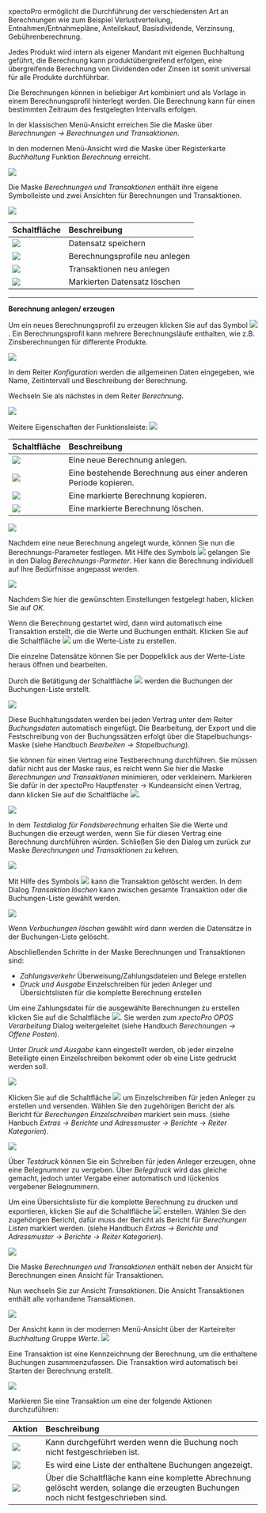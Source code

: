 xpectoPro ermöglicht die Durchführung der verschiedensten Art an Berechnungen wie zum Beispiel Verlustverteilung, Entnahmen/Entnahmepläne, Anteilskauf, Basisdividende, Verzinsung, Gebührenberechnung.

 Jedes Produkt wird intern als eigener Mandant mit eigenen Buchhaltung geführt, die Berechnung kann produktübergreifend erfolgen, eine übergreifende Berechnung von Dividenden oder Zinsen ist somit universal für alle Produkte durchführbar.
 
Die Berechnungen können in beliebiger Art kombiniert und als Vorlage in einem Berechnungsprofil hinterlegt werden.  Die Berechnung kann für einen bestimmten Zeitraum des festgelegten Intervalls erfolgen.

In der klassischen Menü-Ansicht erreichen Sie die Maske über *Berechnungen → Berechnungen und Transaktionen*.

In den modernen Menü-Ansicht wird die Maske über Registerkarte *Buchhaltung* Funktion *Berechnung* erreicht.

![](http://xpecto.github.io/docs/xpecto/Berechnungen/Berechnungen_und_Transaktionen/Menue_modern.png)

Die Maske *Berechnungen und Transaktionen* enthält ihre eigene Symbolleiste und zwei Ansichten für Berechnungen und Transaktionen. 

![](http://xpecto.github.io/docs/xpecto/Berechnungen/Berechnungen_und_Transaktionen/Zinsberechnung.png)

|  Schaltfläche               |    Beschreibung    |
| --------------- |:---------------|
|![](http://xpecto.github.io/docs/img/img_1461762053607.png)| Datensatz speichern|
|![](http://xpecto.github.io/docs/img/img_1461762083830.png)| Berechnungsprofile neu anlegen|
|![](http://xpecto.github.io/docs/img/img_1461762131361.png)|Transaktionen neu anlegen|
|![](http://xpecto.github.io/docs/img/img_1461762156205.png)| Markierten Datensatz löschen|


----------



**Berechnung anlegen/ erzeugen**




Um ein neues Berechnungsprofil zu erzeugen  klicken Sie auf das Symbol ![](http://xpecto.github.io/docs/xpecto/Berechnungen/Berechnungen_und_Transaktionen/Berechnung_neu.png). Ein Berechnungsprofil kann mehrere Berechnungsläufe enthalten, wie z.B.  Zinsberechnungen für differente Produkte.

![](http://xpecto.github.io/docs/xpecto/Berechnungen/Berechnungen_und_Transaktionen/Konfiguration.png)

In dem Reiter *Konfiguration* werden die allgemeinen Daten eingegeben, wie Name, Zeitintervall und Beschreibung der Berechnung.

Wechseln Sie als nächstes in dem Reiter *Berechnung*. 

![](http://xpecto.github.io/docs/img/img_1461765354697.png)

Weitere Eigenschaften der Funktionsleiste:
![](http://xpecto.github.io/docs/xpecto/Berechnungen/Berechnungen_und_Transaktionen/Funktionsleiste.png)

|  Schaltfläche               |    Beschreibung    |
| --------------- |:---------------|
|![](http://xpecto.github.io/docs/img/img_1461763883687.png)|Eine neue Berechnung anlegen.|
|![](http://xpecto.github.io/docs/img/img_1441197372050.png)|Eine bestehende Berechnung aus einer anderen Periode kopieren.|
|![](http://xpecto.github.io/docs/img/img_1441197398657.png)|Eine markierte Berechnung kopieren.|
|![](http://xpecto.github.io/docs/img/img_1461763926549.png)|Eine markierte Berechnung löschen.|


![](http://xpecto.github.io/docs/img/img_1461765614179.png)

Nachdem eine neue Berechnung angelegt wurde, können Sie nun die Berechnungs-Parameter festlegen. Mit Hilfe des Symbols ![](http://xpecto.github.io/docs/img/img_1461764018473.png) gelangen Sie in den Dialog *Berechnungs-Parmeter*. Hier kann die Berechnung individuell auf Ihre Bedürfnisse angepasst werden. 

![](http://xpecto.github.io/docs/img/img_1461766010739.png)

Nachdem Sie hier die gewünschten Einstellungen festgelegt haben,  klicken Sie auf *OK*.

Wenn die Berechnung gestartet wird, dann wird automatisch eine Transaktion erstellt, die die Werte und Buchungen enthält. Klicken Sie auf die Schaltfläche ![](http://xpecto.github.io/docs/img/img_1441121273470.png) um die Werte-Liste zu erstellen. 

Die einzelne Datensätze können Sie per Doppelklick aus der Werte-Liste heraus öffnen und bearbeiten. 

Durch die Betätigung der Schaltfläche ![](http://xpecto.github.io/docs/img/img_1441187895311.png) werden die Buchungen der Buchungen-Liste erstellt.  

![](http://xpecto.github.io/docs/img/img_1461767168231.png)     
      
Diese Buchhaltungsdaten werden  bei jeden Vertrag unter dem Reiter *Buchungsdaten* automatisch eingefügt. Die Bearbeitung, der Export und die Festschreibung von der Buchungssätzen erfolgt über die Stapelbuchungs-Maske (siehe Handbuch *Bearbeiten → Stapelbuchung*).

Sie können für einen Vertrag eine Testberechnung durchführen. Sie müssen dafür nicht aus der Maske raus, es reicht wenn Sie hier die Maske *Berechnungen und Transaktionen* minimieren, oder verkleinern. 
Markieren Sie dafür in der xpectoPro Hauptfenster → Kundeansicht einen Vertrag, dann klicken Sie auf die Schaltfläche ![](http://xpecto.github.io/docs/img/img_1441205184520.png). 

![](http://xpecto.github.io/docs/img/img_1461767435514.png)

In dem *Testdialog für Fondsberechnung* erhalten Sie die Werte und Buchungen die erzeugt werden, wenn Sie für diesen Vertrag eine Berechnung durchführen würden.
Schließen Sie den Dialog um zurück zur Maske *Berechnungen und Transaktionen* zu kehren.

![](http://xpecto.github.io/docs/img/img_1461766372556.png)

Mit Hilfe des Symbols ![](http://xpecto.github.io/docs/img/img_1461766516907.png) kann die Transaktion gelöscht werden.
In dem Dialog *Transaktion löschen* kann zwischen  gesamte Transaktion oder die Buchungen-Liste gewählt werden.

![](http://xpecto.github.io/docs/img/img_1461768487431.png)

Wenn *Verbuchungen löschen* gewählt wird dann werden die Datensätze in der Buchungen-Liste gelöscht.

Abschließenden Schritte in der Maske Berechnungen und Transaktionen sind:

 - *Zahlungsverkehr* Überweisung/Zahlungsdateien und Belege erstellen
 - *Druck und Ausgabe* Einzelschreiben für jeden Anleger und Übersichtslisten für die komplette Berechnung erstellen

Um eine Zahlungsdatei für die ausgewählte Berechnungen zu erstellen klicken Sie auf die Schaltfläche ![](http://xpecto.github.io/docs/img/img_1441187959011.png). Sie werden zum *xpectoPro OPOS Verarbeitung* Dialog weitergeleitet (siehe Handbuch *Berechnungen → Offene Posten*). 

Unter *Druck und Ausgabe* kann eingestellt werden, ob jeder einzelne Beteiligte einen Einzelschreiben bekommt oder ob eine Liste gedruckt werden soll.

![](http://xpecto.github.io/docs/img/img_1461768771193.png)


Klicken Sie auf die Schaltfläche ![](http://xpecto.github.io/docs/img/img_1441187997984.png) um Einzelschreiben für jeden Anleger zu erstellen und versenden. Wählen Sie den zugehörigen Bericht der als Bericht für *Berechungen Einzelschreiben* markiert sein muss. (siehe Hanbuch *Extras → Berichte und Adressmuster → Berichte → Reiter Kategorien*).

![](http://xpecto.github.io/docs/img/img_1441360646363.png)

Über *Testdruck* können Sie ein Schreiben für jeden Anleger erzeugen, ohne eine Belegnummer zu vergeben.  Über *Belegdruck* wird das gleiche gemacht, jedoch unter Vergabe einer automatisch und lückenlos vergebener  Belegnummern.

Um eine Übersichtsliste für die komplette Berechnung zu drucken und exportieren, klicken Sie auf die Schaltfläche ![](http://xpecto.github.io/docs/img/img_1441188040541.png) erstellen. Wählen Sie den zugehörigen Bericht, dafür muss der Bericht als Bericht für *Berechungen Listen* markiert werden. (siehe Handbuch *Extras → Berichte und Adressmuster → Berichte → Reiter Kategorien*).

![](http://xpecto.github.io/docs/img/img_1441360701050.png)

Die Maske *Berechnungen und Transaktionen* enthält neben der Ansicht für Berechnungen einen Ansicht für  Transaktionen.

Nun wechseln Sie zur Ansicht *Transaktionen*. Die Ansicht Transaktionen enthält alle vorhandene Transaktionen. 

![](http://xpecto.github.io/docs/img/img_1461769210183.png)


Der Ansicht kann in der modernen Menü-Ansicht über der Karteireiter *Buchhaltung* Gruppe *Werte*.
![](http://xpecto.github.io/docs/img/img_1461761495681.png)

Eine Transaktion ist eine Kennzeichnung der Berechnung, um die enthaltene Buchungen zusammenzufassen. Die Transaktion wird automatisch bei Starten der Berechnung erstellt.

![](http://xpecto.github.io/docs/img/img_1441364859005.png)

Markieren Sie eine Transaktion um eine der folgende Aktionen durchzuführen:

| Aktion           |    Beschreibung     |  
| ------------- |:-------------| 
| ![](http://xpecto.github.io/docs/img/img_1441366232699.png)     |  Kann durchgeführt werden wenn die Buchung noch nicht festgeschrieben ist.| 
| ![](http://xpecto.github.io/docs/img/img_1441366314917.png)   |  Es wird eine Liste der enthaltene Buchungen angezeigt.| 
| ![](http://xpecto.github.io/docs/img/img_1441366201137.png)     | Über die Schaltfläche kann eine komplette Abrechnung gelöscht werden, solange die erzeugten Buchungen noch nicht festgeschrieben sind. |
